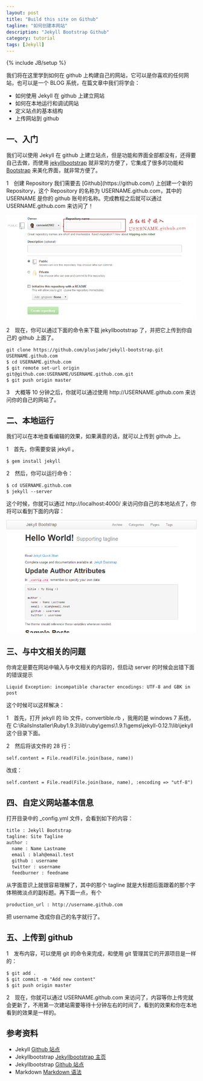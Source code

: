 ```yaml
---
layout: post
title: "Build this site on Github"
tagline: "如何创建本网站"
description: "Jekyll Bootstrap Github"
category: tutorial
tags: [Jekyll]
---
```

{% include JB/setup %}

我们将在这里学到如何在 github 上构建自己的网站，它可以是你喜欢的任何网站，也可以是一个 BLOG 系统，在篇文章中我们将学会：

* 如何使用 Jekyll 在 github 上建立网站
* 如何在本地运行和调试网站
* 定义站点的基本结构
* 上传网站到 github

## 一、入门

我们可以使用 Jekyll 在 github 上建立站点，但是功能和界面全部都没有，还得要自己去做，而使用 [jekyllbootstrap](http://jekyllbootstrap.com/) 就非常的方便了，它集成了很多的功能和 [Bootstrap](http://twitter.github.com/bootstrap/) 来美化界面，就非常方便了。

<p><span class="badge badge-important">1</span>　创建 Repository
我们需要去 [Github](https://github.com/) 上创建一个新的 Repository，这个 Repository 的名称为 USERNAME.github.com，其中的 USERNAME 是你的 github 账号的名称。完成教程之后就可以通过 USERNAME.github.com 来访问了！</p>

![创建新的 Repository](/images/tutorial/Create-a-new-repository-on-github.png)

<p><span class="badge badge-important">2</span>　现在，你可以通过下面的命令来下载 jekyllbootstrap 了，并把它上传到你自己的 github 上面了。</p>

    git clone https://github.com/plusjade/jekyll-bootstrap.git USERNAME.github.com
    $ cd USERNAME.github.com
    $ git remote set-url origin git@github.com:USERNAME/USERNAME.github.com.git
    $ git push origin master

<p><span class="badge badge-important">3</span>　大概等 10 分钟之后，你就可以通过使用 http://USERNAME.github.com 来访问你的自己的网站了。</p>

## 二、本地运行

我们可以在本地查看编辑的效果，如果满意的话，就可以上传到 github 上。

<p><span class="badge badge-important">1</span>　首先，你需要安装 jekyll 。</p>

    $ gem install jekyll

<p><span class="badge badge-important">2</span>　然后，你可以运行命令：</p>

    $ cd USERNAME.github.com 
    $ jekyll --server

这个时候，你就可以通过 http://localhost:4000/ 来访问你自己的本地站点了，你将可以看到下面的内容：

![Jekyll Bootstrap 的默认站点](/images/tutorial/default-site-for-jekyll-bootstrap.png)

## 三、与中文相关的问题

你肯定是要在网站中输入与中文相关的内容的，但启动 server 的时候会出错下面的错误提示

    Liquid Exception: incompatible character encodings: UTF-8 and GBK in post

这个时候可以这样解决：

<p><span class="badge badge-important">1</span>　首先，打开 jekyll 的 lib 文件，<span class="text-error">convertible.rb </span>，我用的是 windows 7 系统，在 C:\RailsInstaller\Ruby1.9.3\lib\ruby\gems\1.9.1\gems\jekyll-0.12.1\lib\jekyll 这个目录下面。</p>

<p><span class="badge badge-important">2</span>　然后将该文件的 28 行：</p>

    self.content = File.read(File.join(base, name))

<p>改成：</p>

    self.content = File.read(File.join(base, name), :encoding => "utf-8")

## 四、自定义网站基本信息

<p>打开目录中的 _config.yml 文件，会看到如下的内容：</p>

    title : Jekyll Bootstrap
    tagline: Site Tagline
    author :
      name : Name Lastname
      email : blah@email.test
      github : username
      twitter : username
      feedburner : feedname

从字面意识上就很容易理解了，其中的那个 tagline 就是大标题后面跟着的那个字体稍微淡点的副标题。再下面一点，有个

    production_url : http://username.github.com

把 username 改成你自己的名字就行了。

## 五、上传到 github

<p><span class="badge badge-important">1</span>　发布内容，可以使用 git 的命令来完成，和使用 git 管理其它的开源项目是一样的：</p>

    $ git add .
    $ git commit -m "Add new content"
    $ git push origin master

<p><span class="badge badge-important">2</span>　现在，你就可以通过 USERNAME.github.com 来访问了，内容等你上传完就会更新了，不用第一次建站需要等待十分钟左右的时间了，看到的效果和你在本地看到的效果是一样的。</p>


## 参考资料

* Jekyll [Github 站点](https://github.com/mojombo/jekyll)
* Jekyllbootstrap [Jekyllbootstrap 主页](http://jekyllbootstrap.com/)
* Jekyllbootstrap [Github 站点](https://github.com/plusjade/jekyll-bootstrap)
* Markdown [Markdown 语法](http://daringfireball.net/projects/markdown/syntax)